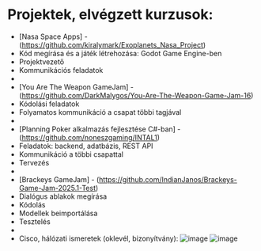 # Projektek, elvégzett kurzusok:

- [Nasa Space Apps] - (https://github.com/kiralymark/Exoplanets_Nasa_Project)
-  Kód megírása és a játék létrehozása: Godot Game Engine-ben
-  Projektvezető
-  Kommunikációs feladatok
-
- [You Are The Weapon GameJam] - (https://github.com/DarkMalygos/You-Are-The-Weapon-Game-Jam-16)
-   Kódolási feladatok
-   Folyamatos kommunikáció a csapat többi tagjával
-
- [Planning Poker alkalmazás fejlesztése C#-ban] - (https://github.com/noneszgaming/INTAL1)
-   Feladatok: backend, adatbázis, REST API
-   Kommunikáció a többi csapattal
-   Tervezés
-  
- [Brackeys GameJam] - (https://github.com/IndianJanos/Brackeys-Game-Jam-2025.1-Test)
-   Dialógus ablakok megírása
-   Kódolás
-   Modellek beimportálása
-   Tesztelés
-
- Cisco, hálózati ismeretek (oklevél, bizonyítvány):
![image](https://github.com/user-attachments/assets/68fe597d-d734-422a-81f9-7e5027584eb1)
![image](https://github.com/user-attachments/assets/c175b3bd-015d-4fd7-a00f-a06ba52cf2c5)

